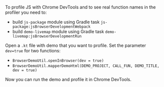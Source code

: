 To profile JS with Chrome DevTools and to see real function names in the profiler you need to:
- build `js-package` module using Gradle task `js-package:jsBrowserDevelopmentWebpack`
- build `demo-livemap` module using Gradle task `demo-livemap:jsBrowserDevelopmentRun`

Open a `.kt` file with demo that you want to profile. Set the parameter `dev=true` for two functions:
- `BrowserDemoUtil.openInBrowser(dev = true)`
- `BrowserDemoUtil.mapperDemoHtml(DEMO_PROJECT, CALL_FUN, DEMO_TITLE, dev = true)`

Now you can run the demo and profile it in Chrome DevTools. 